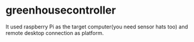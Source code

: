 # greenhousecontroller
It used raspberry Pi as the target computer(you need sensor hats too) and remote desktop connection as platform.
